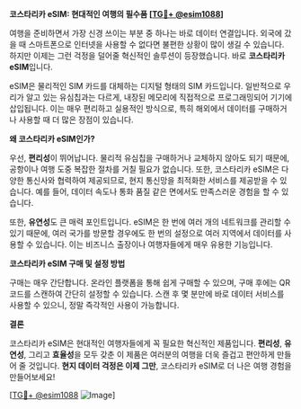 **코스타리카 eSIM: 현대적인 여행의 필수품 [[TG💪+ @esim1088](https://t.me/s/esim1088)]**

여행을 준비하면서 가장 신경 쓰이는 부분 중 하나는 바로 데이터 연결입니다. 외국에 갔을 때 스마트폰으로 인터넷을 사용할 수 없다면 불편한 상황이 많이 생길 수 있습니다. 하지만 이제는 그런 걱정을 덜어줄 혁신적인 솔루션이 등장했습니다. 바로 **코스타리카 eSIM**입니다. 

eSIM은 물리적인 SIM 카드를 대체하는 디지털 형태의 SIM 카드입니다. 일반적으로 우리가 알고 있는 유심칩과는 다르게, 내장된 메모리에 직접적으로 프로그래밍되어 기기에 삽입됩니다. 이는 매우 편리하고 실용적인 방식으로, 특히 해외에서 데이터를 구매하거나 사용할 때 더 많은 장점이 있습니다.

**왜 코스타리카 eSIM인가?**

우선, **편리성**이 뛰어납니다. 물리적 유심칩을 구매하거나 교체하지 않아도 되기 때문에, 공항이나 여행 도중 복잡한 절차를 거칠 필요가 없습니다. 또한, 코스타리카 eSIM은 다양한 통신사와 협력하여 제공되므로, 현지 통신망을 최적화한 서비스를 제공받을 수 있습니다. 예를 들어, 데이터 속도나 통화 품질 같은 면에서도 만족스러운 경험을 할 수 있습니다.

또한, **유연성**도 큰 매력 포인트입니다. eSIM은 한 번에 여러 개의 네트워크를 관리할 수 있기 때문에, 여러 국가를 방문할 경우에도 한 번의 설정으로 여러 지역에서 데이터를 사용할 수 있습니다. 이는 비즈니스 출장이나 여행자들에게 매우 유용한 기능입니다.

**코스타리카 eSIM 구매 및 설정 방법**

구매는 매우 간단합니다. 온라인 플랫폼을 통해 쉽게 구매할 수 있으며, 구매 후에는 QR 코드를 스캔하여 간단히 설정할 수 있습니다. 스캔 후 몇 분만에 바로 데이터 서비스를 사용할 수 있으니, 정말 즉각적인 사용이 가능합니다.

**결론**

코스타리카 eSIM은 현대적인 여행자들에게 꼭 필요한 혁신적인 제품입니다. **편리성**, **유연성**, 그리고 **효율성**을 모두 갖춘 이 제품은 여러분의 여행을 더욱 즐겁고 편안하게 만들어 줄 것입니다. **현지 데이터 걱정은 이제 그만**, 코스타리카 eSIM로 더 나은 여행 경험을 만들어보세요!

[[TG💪+ @esim1088](https://t.me/s/esim1088) ![Image](https://i.postimg.cc/Y0z9fWf4/image.png)]